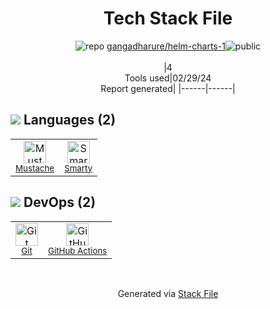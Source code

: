 <!--
&lt;--- Readme.md Snippet without images Start ---&gt;
## Tech Stack
gangadharure/helm-charts-1 is built on the following main stack:

- [Mustache](http://mustache.github.io/) – Templating Languages & Extensions
- [Smarty](http://www.smarty.net/) – Templating Languages & Extensions
- [GitHub Actions](https://github.com/features/actions) – Continuous Integration

Full tech stack [here](/techstack.md)

&lt;--- Readme.md Snippet without images End ---&gt;

&lt;--- Readme.md Snippet with images Start ---&gt;
## Tech Stack
gangadharure/helm-charts-1 is built on the following main stack:

- <img width='25' height='25' src='https://img.stackshare.io/service/1142/197655.png' alt='Mustache'/> [Mustache](http://mustache.github.io/) – Templating Languages & Extensions
- <img width='25' height='25' src='https://img.stackshare.io/service/3693/smarty.png' alt='Smarty'/> [Smarty](http://www.smarty.net/) – Templating Languages & Extensions
- <img width='25' height='25' src='https://img.stackshare.io/service/11563/actions.png' alt='GitHub Actions'/> [GitHub Actions](https://github.com/features/actions) – Continuous Integration

Full tech stack [here](/techstack.md)

&lt;--- Readme.md Snippet with images End ---&gt;
-->
<div align="center">

# Tech Stack File
![](https://img.stackshare.io/repo.svg "repo") [gangadharure/helm-charts-1](https://github.com/gangadharure/helm-charts-1)![](https://img.stackshare.io/public_badge.svg "public")
<br/><br/>
|4<br/>Tools used|02/29/24 <br/>Report generated|
|------|------|
</div>

## <img src='https://img.stackshare.io/languages.svg'/> Languages (2)
<table><tr>
  <td align='center'>
  <img width='36' height='36' src='https://img.stackshare.io/service/1142/197655.png' alt='Mustache'>
  <br>
  <sub><a href="http://mustache.github.io/">Mustache</a></sub>
  <br>
  <sub></sub>
</td>

<td align='center'>
  <img width='36' height='36' src='https://img.stackshare.io/service/3693/smarty.png' alt='Smarty'>
  <br>
  <sub><a href="http://www.smarty.net/">Smarty</a></sub>
  <br>
  <sub></sub>
</td>

</tr>
</table>

## <img src='https://img.stackshare.io/devops.svg'/> DevOps (2)
<table><tr>
  <td align='center'>
  <img width='36' height='36' src='https://img.stackshare.io/service/1046/git.png' alt='Git'>
  <br>
  <sub><a href="http://git-scm.com/">Git</a></sub>
  <br>
  <sub></sub>
</td>

<td align='center'>
  <img width='36' height='36' src='https://img.stackshare.io/service/11563/actions.png' alt='GitHub Actions'>
  <br>
  <sub><a href="https://github.com/features/actions">GitHub Actions</a></sub>
  <br>
  <sub></sub>
</td>

</tr>
</table>

<br/>
<div align='center'>

Generated via [Stack File](https://github.com/marketplace/stack-file)

